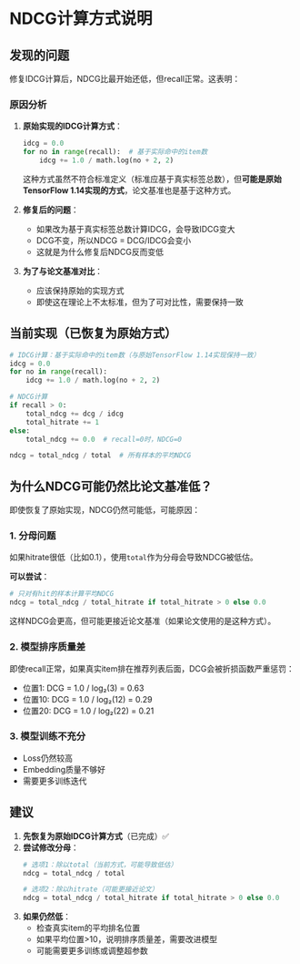 # NDCG计算方式说明

## 发现的问题

修复IDCG计算后，NDCG比最开始还低，但recall正常。这表明：

### 原因分析

1. **原始实现的IDCG计算方式**：
   ```python
   idcg = 0.0
   for no in range(recall):  # 基于实际命中的item数
       idcg += 1.0 / math.log(no + 2, 2)
   ```
   
   这种方式虽然不符合标准定义（标准应基于真实标签总数），但**可能是原始TensorFlow 1.14实现的方式**，论文基准也是基于这种方式。

2. **修复后的问题**：
   - 如果改为基于真实标签总数计算IDCG，会导致IDCG变大
   - DCG不变，所以NDCG = DCG/IDCG会变小
   - 这就是为什么修复后NDCG反而变低

3. **为了与论文基准对比**：
   - 应该保持原始的实现方式
   - 即使这在理论上不太标准，但为了可对比性，需要保持一致

## 当前实现（已恢复为原始方式）

```python
# IDCG计算：基于实际命中的item数（与原始TensorFlow 1.14实现保持一致）
idcg = 0.0
for no in range(recall):
    idcg += 1.0 / math.log(no + 2, 2)

# NDCG计算
if recall > 0:
    total_ndcg += dcg / idcg
    total_hitrate += 1
else:
    total_ndcg += 0.0  # recall=0时，NDCG=0

ndcg = total_ndcg / total  # 所有样本的平均NDCG
```

## 为什么NDCG可能仍然比论文基准低？

即使恢复了原始实现，NDCG仍然可能低，可能原因：

### 1. 分母问题

如果hitrate很低（比如0.1），使用`total`作为分母会导致NDCG被低估。

**可以尝试**：
```python
# 只对有hit的样本计算平均NDCG
ndcg = total_ndcg / total_hitrate if total_hitrate > 0 else 0.0
```

这样NDCG会更高，但可能更接近论文基准（如果论文使用的是这种方式）。

### 2. 模型排序质量差

即使recall正常，如果真实item排在推荐列表后面，DCG会被折损函数严重惩罚：
- 位置1: DCG = 1.0 / log₂(3) = 0.63
- 位置10: DCG = 1.0 / log₂(12) = 0.29
- 位置20: DCG = 1.0 / log₂(22) = 0.21

### 3. 模型训练不充分

- Loss仍然较高
- Embedding质量不够好
- 需要更多训练迭代

## 建议

1. **先恢复为原始IDCG计算方式**（已完成）✅
2. **尝试修改分母**：
   ```python
   # 选项1：除以total（当前方式，可能导致低估）
   ndcg = total_ndcg / total
   
   # 选项2：除以hitrate（可能更接近论文）
   ndcg = total_ndcg / total_hitrate if total_hitrate > 0 else 0.0
   ```
3. **如果仍然低**：
   - 检查真实item的平均排名位置
   - 如果平均位置>10，说明排序质量差，需要改进模型
   - 可能需要更多训练或调整超参数

